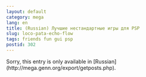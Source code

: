 ```yaml
---
layout: default
category: mega
lang: en
title: (Russian) Лучшие нестандартные игры для PSP
slug: loco-pata-echo-flow
tags: friends fun gui psp 
postid: 302
---
```

<p>Sorry, this entry is only available in [Russian](http://mega.genn.org/export/getposts.php).</p>